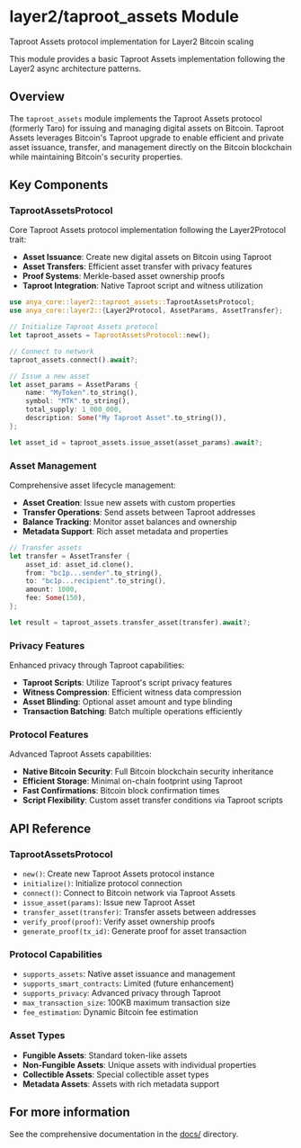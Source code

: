 # layer2/taproot_assets Module

Taproot Assets protocol implementation for Layer2 Bitcoin scaling

This module provides a basic Taproot Assets implementation
following the Layer2 async architecture patterns.

## Overview

The `taproot_assets` module implements the Taproot Assets protocol (formerly Taro) for issuing and managing digital assets on Bitcoin. Taproot Assets leverages Bitcoin's Taproot upgrade to enable efficient and private asset issuance, transfer, and management directly on the Bitcoin blockchain while maintaining Bitcoin's security properties.

## Key Components

### TaprootAssetsProtocol

Core Taproot Assets protocol implementation following the Layer2Protocol trait:

- **Asset Issuance**: Create new digital assets on Bitcoin using Taproot
- **Asset Transfers**: Efficient asset transfer with privacy features
- **Proof Systems**: Merkle-based asset ownership proofs
- **Taproot Integration**: Native Taproot script and witness utilization

```rust
use anya_core::layer2::taproot_assets::TaprootAssetsProtocol;
use anya_core::layer2::{Layer2Protocol, AssetParams, AssetTransfer};

// Initialize Taproot Assets protocol
let taproot_assets = TaprootAssetsProtocol::new();

// Connect to network
taproot_assets.connect().await?;

// Issue a new asset
let asset_params = AssetParams {
    name: "MyToken".to_string(),
    symbol: "MTK".to_string(),
    total_supply: 1_000_000,
    description: Some("My Taproot Asset".to_string()),
};

let asset_id = taproot_assets.issue_asset(asset_params).await?;
```

### Asset Management

Comprehensive asset lifecycle management:

- **Asset Creation**: Issue new assets with custom properties
- **Transfer Operations**: Send assets between Taproot addresses
- **Balance Tracking**: Monitor asset balances and ownership
- **Metadata Support**: Rich asset metadata and properties

```rust
// Transfer assets
let transfer = AssetTransfer {
    asset_id: asset_id.clone(),
    from: "bc1p...sender".to_string(),
    to: "bc1p...recipient".to_string(),
    amount: 1000,
    fee: Some(150),
};

let result = taproot_assets.transfer_asset(transfer).await?;
```

### Privacy Features

Enhanced privacy through Taproot capabilities:

- **Taproot Scripts**: Utilize Taproot's script privacy features
- **Witness Compression**: Efficient witness data compression
- **Asset Blinding**: Optional asset amount and type blinding
- **Transaction Batching**: Batch multiple operations efficiently

### Protocol Features

Advanced Taproot Assets capabilities:

- **Native Bitcoin Security**: Full Bitcoin blockchain security inheritance
- **Efficient Storage**: Minimal on-chain footprint using Taproot
- **Fast Confirmations**: Bitcoin block confirmation times
- **Script Flexibility**: Custom asset transfer conditions via Taproot scripts

## API Reference

### TaprootAssetsProtocol

- `new()`: Create new Taproot Assets protocol instance
- `initialize()`: Initialize protocol connection
- `connect()`: Connect to Bitcoin network via Taproot Assets
- `issue_asset(params)`: Issue new Taproot Asset
- `transfer_asset(transfer)`: Transfer assets between addresses
- `verify_proof(proof)`: Verify asset ownership proofs
- `generate_proof(tx_id)`: Generate proof for asset transaction

### Protocol Capabilities

- `supports_assets`: Native asset issuance and management
- `supports_smart_contracts`: Limited (future enhancement)
- `supports_privacy`: Advanced privacy through Taproot
- `max_transaction_size`: 100KB maximum transaction size
- `fee_estimation`: Dynamic Bitcoin fee estimation

### Asset Types

- **Fungible Assets**: Standard token-like assets
- **Non-Fungible Assets**: Unique assets with individual properties
- **Collectible Assets**: Special collectible asset types
- **Metadata Assets**: Assets with rich metadata support

## For more information

See the comprehensive documentation in the [docs/](/docs/) directory.
